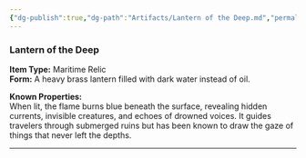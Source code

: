 ```yaml
---
{"dg-publish":true,"dg-path":"Artifacts/Lantern of the Deep.md","permalink":"/artifacts/lantern-of-the-deep/","tags":["artifact"],"dgShowFileTree":true}
---
```


### **Lantern of the Deep**

**Item Type:** Maritime Relic  
**Form:** A heavy brass lantern filled with dark water instead of oil.

**Known Properties:**  
When lit, the flame burns blue beneath the surface, revealing hidden currents, invisible creatures, and echoes of drowned voices. It guides travelers through submerged ruins but has been known to draw the gaze of things that never left the depths.

---